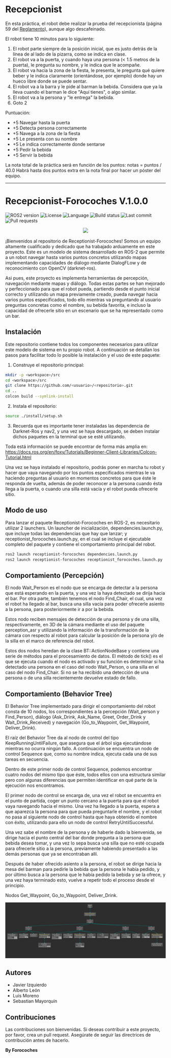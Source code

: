 # Recepcionist

En esta práctica, el robot debe realizar la prueba del recepcionista (página 59 del [Reglamento](https://athome.robocup.org/wp-content/uploads/2022_rulebook.pdf)), aunque algo descafeinado.

El robot tiene 10 minutos para lo siguiente:
1. El robot parte siempre de la posición inicial, que es justo detrás de la línea de al lado de la pizarra, como se indica en clase.
2. El robot va a la puerta, y cuando haya una persona (< 1.5 metros de la puerta), le pregunta su nombre, y le indica que le acompañe.
3. El robot va hacia la zona de la fiesta, le presenta, le pregunta qué quiere beber y le indica claramente (orientándose, por ejemplo) donde hay un hueco libre donde se puede sentar.
4. El robot va a la barra y le pide al barman la bebida. Considera que ya la lleva cuando el barman le dice "Aquí tienes", o algo similar.
5. El robot va a la persona y "le entrega" la bebida.
6. Goto 2

Puntuación:
* +5 Navegar hasta la puerta
* +5 Detecta persona correctamente
* +5 Navega a la zona de la fiesta
* +5 Le presenta con su nombre
* +5 Le indica correctamente donde sentarse
* +5 Pedir la bebida
* +5 Servir la bebida

La nota total de la práctica será en función de los puntos: notas = puntos / 40.0
Habrá hasta dos puntos extra en la nota final por hacer un póster del equipo.

***

# Recepcionist-Forocoches V.1.0.0
![ROS2 version](https://img.shields.io/badge/ROS2-Humble-blue)
![License](https://img.shields.io/badge/License-Apache%202.0-blue)
![Language](https://img.shields.io/badge/Language-C%2B%2B-orange)
![Build status](https://github.com/Docencia-fmrico/recepcionist-forocoches/actions/workflows/lint.yml/badge.svg?branch=main)
![Last commit](https://img.shields.io/github/last-commit/Docencia-fmrico/ASR-0-AvoidObstacle)
![Pull requests](https://img.shields.io/github/issues-pr-raw/Docencia-fmrico/ASR-0-AvoidObstacle)
  <p align="center">  
    <img src="https://github.com/Docencia-fmrico/recepcionist-forocoches/assets/92941012/eb32c787-7a2a-486e-acd2-91aac19d73cd" width="700"/>
  </p>

¡Bienvenidos al repositorio de Receptionist-Forocoches! Somos un equipo altamente cualificado y dedicado que ha trabajado arduamente en este proyecto. Este es un modelo de sistema desarrollado en ROS-2 que permite a un robot navegar hasta varios puntos concretos utilizando mapas implementando capacidades de diálogo mediante DialogFLow y de reconocimiento con OpenCV (darknet-ros).

Asi pues, este proyecto es implementa herramientas de percepción, navegación mediante mapas y diálogo. Todas estas partes se han mejorado y perfeccionado para que el robot pueda, partiendo desde el punto inicial correcto y utilizando un mapa previamente creado, pueda navegar hacia varios puntos especificados, todo ello mientras va preguntando al usuario preguntas concretas como el nombre, su bebida favorita, e incluso la capacidad de ofrecerle sitio en un escenario que se ha representado como un bar.

## Instalación

Este repositorio contiene todos los componentes necesarios para utilizar este modelo de sistema en tu propio robot. A continuación se detallan los pasos para facilitar todo lo posible la instalación y el uso de este paquete:

1. Construye el repositorio principal:

```sh
mkdir -p <workspace>/src
cd <workspace>/src
git clone https://github.com/<usuario>/<repositorio>.git
cd ..
colcon build --symlink-install
```

2. Instala el repositorio:

```sh
source ./install/setup.sh
```

3. Recuerda que es importante tener instaladas las dependencia de Darknet-Ros y nav2, y una vez se haya descargado, se deben instalar dichos paquetes en la terminal que se esté utilizando.

Toda está información se puede encontrar de forma más amplia en: https://docs.ros.org/en/foxy/Tutorials/Beginner-Client-Libraries/Colcon-Tutorial.html

Una vez se haya instalado el repositorio, podrás poner en marcha tu robot y hacer que vaya navegando por los puntos especificados mientras le va haciendo preguntas al usuario en momentos concretos para que éste le responda de vuelta, además de poder reconocer a la persona cuando ésta llega a la puerta, o cuando una silla está vacía y el robot pueda ofrecerle sitio.

## Modo de uso

Para lanzar el paquete Receptionist-Forocoches en ROS-2, es necesitario utilizar 2 launchers. Un launcher de inicialización, dependencies.launch.py, que incluye todas las dependencias que hay que lanzar; y  receptionist_forocoches.launch.py, en el cual se incluye el ejecutable completo del paquete y contiene el comportamiento principal del robot.

```sh
ros2 launch receptionist-forocoches dependencies.launch.py
ros2 launch receptionist-forocoches receptionist_forocoches.launch.py
```

## Comportamiento (Percepción)

El nodo Wait_Person es el nodo que se encarga de detectar a la persona que está esperando en la puerta, y una vez la haya detectado se dirija hacia el bar. Por otra parte, también tenemos el nodo Find_Chair, el cual, una vez el robot ha llegado al bar, busca una silla vacía para poder ofrecerle asiento a la persona, para posteriormente ir a por la bebida.

Estos nodo reciben mensajes de detección de una persona y de una silla, respectivamente, en 3D de la cámara mediante el uso del paquete perception_asr y utilizando la información de la transformación de la cámara con respecto al robot para calcular la posición de la persona y/o de la silla en el marco de referencia del robot.

Estos dos nodos heredan de la clase BT::ActionNodeBase y contiene una serie de métodos para el procesamiento de datos. El método de tick() es el que se ejecuta cuando el nodo es activado y su función es determinar si ha detectado una persona en el caso del nodo Wait_Person, o una silla en el caso del nodo Find_Chair. Si no se ha recibido una detección de una persona o de una silla recientemente devuelve estado de fallo.

## Comportamiento (Behavior Tree)

El Behavior Tree implementado para dirigir el comportamiento del robot consta de 10 nodos, los correspondientes a la percepción (Wait_person y Find_Person), diálogo (Ask_Drink, Ask_Name, Greet, Order_Drink y Wait_Drink_Received) y navegación (Go_to_Waypoint, Get_Waypoint, Deliver_Drink).

El raíz del Behavior Tree da al nodo de control del tipo KeepRunningUntilFailure, que asegura que el árbol siga ejecutándose mientras no ocurra ningún fallo. A continuación se encuentra un nodo de control Sequence que, como su nombre indica, ejecuta cada una de sus tareas en secuencia.

Dentro de este primer nodo de control Sequence, podemos encontrar cuatro nodos del mismo tipo que éste, todos ellos con una estructura similar pero con algunas diferencias que permiten identificar en qué parte de la ejecución nos encontramos.

El primer nodo de control se encarga de, una vez el robot se encuentra en el punto de partida, coger un punto cercano a la puerta para que el robot vaya navegando hacia el mismo. Una vez ha llegado a la puerta, espera a que aparezca la persona para que pueda preguntarle el nombre, y el robot no pasa al siguiente nodo de control hasta que haya obtenido el nombre con éxito, utilizando para ello un nodo de control RetryUntilSuccessful.

Una vez sabe el nombre de la persona y de haberle dado la bienvenida, se dirige hacia el punto central del bar donde pregunta a la persona que bebida desea tomar, y una vez lo sepa busca una silla que no esté ocupada para ofrecerle sitio a la persona, previamente habiendo presentado a las demás personas que ya se encontraban allí.

Después de haber ofrecido asiento a la persona, el robot se dirige hacia la mesa del barman para pedirle la bebida que la persona le había pedido, y por último busca a la persona que le había pedido la bebida y se la ofrece, y una vez haya terminado esto, vuelve a repetir todo el proceso desde el principio.

Nodos Get_Waypoint, Go_to_Waypoint, Deliver_Drink.

![Alt text](media/BT.jpeg)

## Autores

* Javier Izquierdo
* Alberto León
* Luis Moreno
* Sebastian Mayorquín

## Contribuciones

Las contribuciones son bienvenidas. Si deseas contribuir a este proyecto, por favor, crea un pull request. Asegúrate de seguir las directrices de contribución antes de hacerlo.

__By Forocoches__

